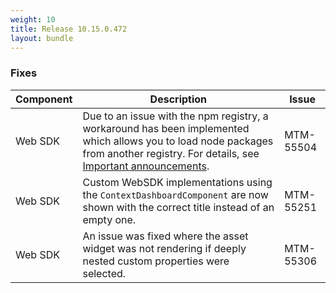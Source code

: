 ```yaml
---
weight: 10
title: Release 10.15.0.472
layout: bundle
---
```


<!--10.15.0.459 - 10.15.0.472-->

### Fixes

<div><table ><colgroup>
<col style="width: 15%;"><col style="width: 70%;"><col style="width: 15%;"></colgroup>
<thead><tr>
<th>
Component</th>
<th>
Description</th>
<th>
Issue</th>
</tr>
</thead><tbody>

<tr>
<td>Web SDK</td>
<td>Due to an issue with the npm registry, a workaround has been implemented which allows you to load node packages from another registry. For details, see <a href="/release-10-15-0/announcements-10-15-0/" class="no-ajaxy">Important announcements<a/>.</td>
<td>MTM-55504</td>
</tr>

<tr>
<td>Web SDK</td>
<td>Custom WebSDK implementations using the <code>ContextDashboardComponent</code> are now shown with the correct title instead of an empty one.</td>
<td>MTM-55251</td>
</tr>

<tr>
<td>Web SDK</td>
<td>An issue was fixed where the asset widget was not rendering if deeply nested custom properties were selected.</td>
<td>MTM-55306</td>
</tr>


</tbody></table></div>

